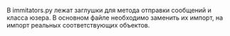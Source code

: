 В immitators.py лежат заглушки для метода отправки сообщений и класса юзера. В основном файле необходимо заменить их импорт, на импорт реальных соответствующих объектов. 
